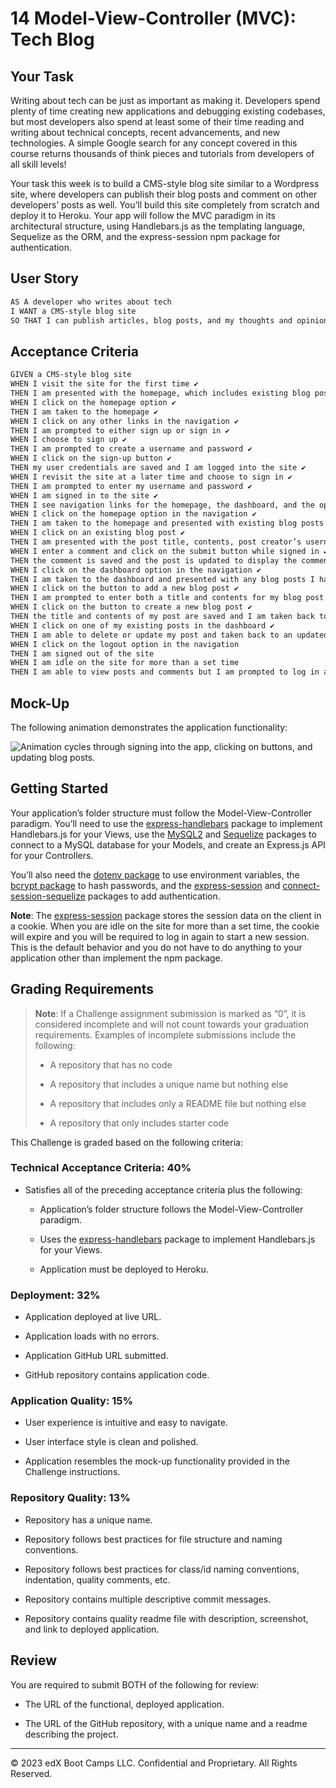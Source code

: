 # 14 Model-View-Controller (MVC): Tech Blog

## Your Task

Writing about tech can be just as important as making it. Developers spend plenty of time creating new applications and debugging existing codebases, but most developers also spend at least some of their time reading and writing about technical concepts, recent advancements, and new technologies. A simple Google search for any concept covered in this course returns thousands of think pieces and tutorials from developers of all skill levels!

Your task this week is to build a CMS-style blog site similar to a Wordpress site, where developers can publish their blog posts and comment on other developers’ posts as well. You’ll build this site completely from scratch and deploy it to Heroku. Your app will follow the MVC paradigm in its architectural structure, using Handlebars.js as the templating language, Sequelize as the ORM, and the express-session npm package for authentication.

## User Story

```md
AS A developer who writes about tech
I WANT a CMS-style blog site
SO THAT I can publish articles, blog posts, and my thoughts and opinions
```

## Acceptance Criteria

```md
GIVEN a CMS-style blog site
WHEN I visit the site for the first time ✔️
THEN I am presented with the homepage, which includes existing blog posts if any have been posted; navigation links for the homepage and the dashboard; and the option to log in ✔️
WHEN I click on the homepage option ✔️
THEN I am taken to the homepage ✔️
WHEN I click on any other links in the navigation ✔️
THEN I am prompted to either sign up or sign in ✔️
WHEN I choose to sign up ✔️
THEN I am prompted to create a username and password ✔️
WHEN I click on the sign-up button ✔️
THEN my user credentials are saved and I am logged into the site ✔️
WHEN I revisit the site at a later time and choose to sign in ✔️
THEN I am prompted to enter my username and password ✔️
WHEN I am signed in to the site ✔️
THEN I see navigation links for the homepage, the dashboard, and the option to log out
WHEN I click on the homepage option in the navigation ✔️
THEN I am taken to the homepage and presented with existing blog posts that include the post title and the date created ✔️
WHEN I click on an existing blog post ✔️
THEN I am presented with the post title, contents, post creator’s username, and date  created for that post and have the option to leave a comment ✔️
WHEN I enter a comment and click on the submit button while signed in ✔️
THEN the comment is saved and the post is updated to display the comment, the comment creator’s username, and the date created
WHEN I click on the dashboard option in the navigation ✔️
THEN I am taken to the dashboard and presented with any blog posts I have already created and the option to add a new blog post
WHEN I click on the button to add a new blog post ✔️
THEN I am prompted to enter both a title and contents for my blog post ✔️
WHEN I click on the button to create a new blog post ✔️
THEN the title and contents of my post are saved and I am taken back to an updated dashboard with my new blog post ✔️
WHEN I click on one of my existing posts in the dashboard ✔️
THEN I am able to delete or update my post and taken back to an updated dashboard 
WHEN I click on the logout option in the navigation
THEN I am signed out of the site
WHEN I am idle on the site for more than a set time
THEN I am able to view posts and comments but I am prompted to log in again before I can add, update, or delete posts
```

## Mock-Up

The following animation demonstrates the application functionality:

![Animation cycles through signing into the app, clicking on buttons, and updating blog posts.](./Assets/14-mvc-homework-demo-01.gif) 

## Getting Started

Your application’s folder structure must follow the Model-View-Controller paradigm. You’ll need to use the [express-handlebars](https://www.npmjs.com/package/express-handlebars) package to implement Handlebars.js for your Views, use the [MySQL2](https://www.npmjs.com/package/mysql2) and [Sequelize](https://www.npmjs.com/package/sequelize) packages to connect to a MySQL database for your Models, and create an Express.js API for your Controllers.

You’ll also need the [dotenv package](https://www.npmjs.com/package/dotenv) to use environment variables, the [bcrypt package](https://www.npmjs.com/package/bcrypt) to hash passwords, and the [express-session](https://www.npmjs.com/package/express-session) and [connect-session-sequelize](https://www.npmjs.com/package/connect-session-sequelize) packages to add authentication.

**Note**: The [express-session](https://www.npmjs.com/package/express-session) package stores the session data on the client in a cookie. When you are idle on the site for more than a set time, the cookie will expire and you will be required to log in again to start a new session. This is the default behavior and you do not have to do anything to your application other than implement the npm package.

## Grading Requirements

> **Note**: If a Challenge assignment submission is marked as “0”, it is considered incomplete and will not count towards your graduation requirements. Examples of incomplete submissions include the following:
>
> * A repository that has no code
>
> * A repository that includes a unique name but nothing else
>
> * A repository that includes only a README file but nothing else
>
> * A repository that only includes starter code

This Challenge is graded based on the following criteria:

### Technical Acceptance Criteria: 40%

* Satisfies all of the preceding acceptance criteria plus the following:

    * Application’s folder structure follows the Model-View-Controller paradigm.

    * Uses the [express-handlebars](https://www.npmjs.com/package/express-handlebars) package to implement Handlebars.js for your Views.

    * Application must be deployed to Heroku.

### Deployment: 32%

* Application deployed at live URL.

* Application loads with no errors.

* Application GitHub URL submitted.

* GitHub repository contains application code.

### Application Quality: 15%

* User experience is intuitive and easy to navigate.

* User interface style is clean and polished.

* Application resembles the mock-up functionality provided in the Challenge instructions.

### Repository Quality: 13%

* Repository has a unique name.

* Repository follows best practices for file structure and naming conventions.

* Repository follows best practices for class/id naming conventions, indentation, quality comments, etc.

* Repository contains multiple descriptive commit messages.

* Repository contains quality readme file with description, screenshot, and link to deployed application.

## Review

You are required to submit BOTH of the following for review:

* The URL of the functional, deployed application.

* The URL of the GitHub repository, with a unique name and a readme describing the project.

---
© 2023 edX Boot Camps LLC. Confidential and Proprietary. All Rights Reserved.
